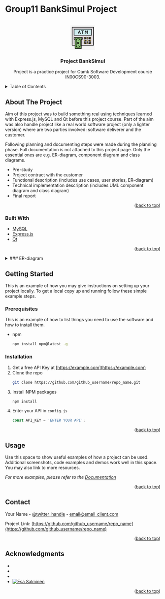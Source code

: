 # Group11 BankSimul Project

<!-- PROJECT LOGO -->
<br />
<div align="center">
  <a href="https://github.com/banksimul2022/group11">
    <img src="assets/project_logo.png" alt="Logo" width="80" height="80">
  </a>

<h3 align="center">Project BankSimul</h3>

  <p>
    Project is a practice project for Oamk Software Development course IN00CS90-3003.
  </p>
</div>



<!-- TABLE OF CONTENTS -->
<details>
  <summary>Table of Contents</summary>
  <ol>
    <li>
      <a href="#about-the-project">About The Project</a>
      <ul>
        <li><a href="#built-with">Built With</a></li>
      </ul>
    </li>
    <li>
      <a href="#getting-started">Getting Started</a>
      <ul>
        <li><a href="#prerequisites">Prerequisites</a></li>
        <li><a href="#installation">Installation</a></li>
      </ul>
    </li>
    <li><a href="#usage">Usage</a></li>
    <li><a href="#contact">Contact</a></li>
    <li><a href="#acknowledgments">Acknowledgments</a></li>
  </ol>
</details>



<!-- ABOUT THE PROJECT -->
## About The Project

Aim of this project was to build something real using techniques learned with Express.js, MySQL and Qt before this project course.
Part of the aim was also handle project like a real world software project (only a lighter version) where are two parties 
involved: software deliverer and the customer.

Following planning and documenting steps were made during the planning phase. Full documentation is not attached to this project page.
Only the essential ones are e.g. ER-diagram, component diagram and class diagrams.

* Pre-study
* Project contract with the customer
* Functional description (includes use cases, user stories, ER-diagram)
* Technical implementation description (includes UML component diagram and class diagram)
* Final report

<p align="right">(<a href="#top">back to top</a>)</p>

### Built With

* [MySQL](https://www.mysql.com/)
* [Express.js](https://expressjs.com/)
* [Qt](https://www.qt.io/)

<p align="right">(<a href="#top">back to top</a>)</p>

<details> 
  <summary>### ER-diagram</summary>
  ![Database ER Diagram [database-erdiagram]]
</details>

## Getting Started

This is an example of how you may give instructions on setting up your project locally.
To get a local copy up and running follow these simple example steps.

### Prerequisites

This is an example of how to list things you need to use the software and how to install them.
* npm
  ```sh
  npm install npm@latest -g
  ```

### Installation

1. Get a free API Key at [https://example.com](https://example.com)
2. Clone the repo
   ```sh
   git clone https://github.com/github_username/repo_name.git
   ```
3. Install NPM packages
   ```sh
   npm install
   ```
4. Enter your API in `config.js`
   ```js
   const API_KEY = 'ENTER YOUR API';
   ```

<p align="right">(<a href="#top">back to top</a>)</p>



<!-- USAGE EXAMPLES -->
## Usage

Use this space to show useful examples of how a project can be used. Additional screenshots, code examples and demos work well in this space. You may also link to more resources.

_For more examples, please refer to the [Documentation](https://example.com)_

<p align="right">(<a href="#top">back to top</a>)</p>

<!-- CONTACT -->
## Contact

Your Name - [@twitter_handle](https://twitter.com/twitter_handle) - email@email_client.com

Project Link: [https://github.com/github_username/repo_name](https://github.com/github_username/repo_name)

<p align="right">(<a href="#top">back to top</a>)</p>



<!-- ACKNOWLEDGMENTS -->
## Acknowledgments

* []()
* []()
* []()
* [![Esa Salminen][linkedin-url-esa]](https://example.com)

<p align="right">(<a href="#top">back to top</a>)</p>



<!-- MARKDOWN LINKS & IMAGES -->
<!-- https://www.markdownguide.org/basic-syntax/#reference-style-links -->
[linkedin-url-esa]: https://www.linkedin.com/in/esa-salminen-9398421ba
[database-erdiagram]: assets/Database%20ER%20diagram.png
